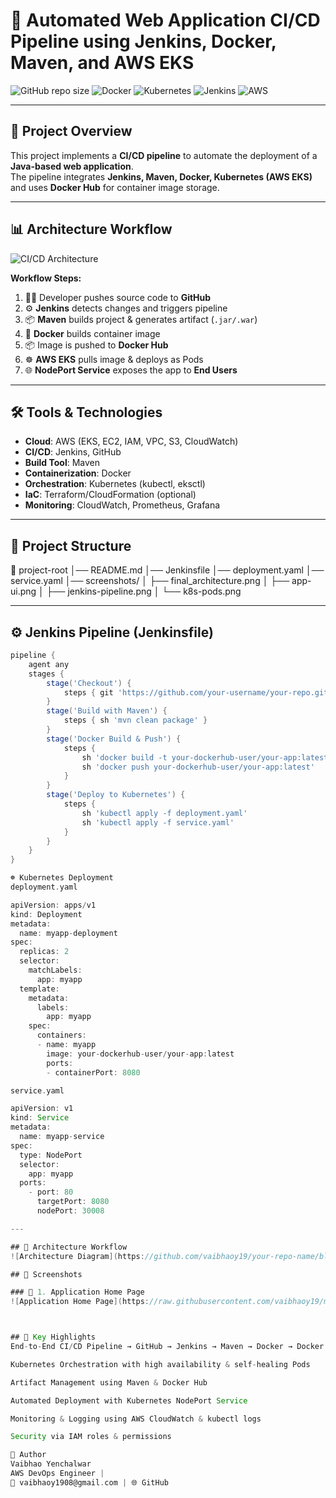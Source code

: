 # 🚀 Automated Web Application CI/CD Pipeline using Jenkins, Docker, Maven, and AWS EKS

![GitHub repo size](https://img.shields.io/github/repo-size/your-username/your-repo-name)
![Docker](https://img.shields.io/badge/Docker-Enabled-blue)
![Kubernetes](https://img.shields.io/badge/Kubernetes-EKS-blue)
![Jenkins](https://img.shields.io/badge/Jenkins-CI/CD-red)
![AWS](https://img.shields.io/badge/AWS-Cloud-orange)

---

## 📌 Project Overview
This project implements a **CI/CD pipeline** to automate the deployment of a **Java-based web application**.  
The pipeline integrates **Jenkins, Maven, Docker, Kubernetes (AWS EKS)** and uses **Docker Hub** for container image storage.

---

## 📊 Architecture Workflow

![CI/CD Architecture](screenshots/final_architecture.png)

**Workflow Steps:**
1. 👨‍💻 Developer pushes source code to **GitHub**  
2. ⚙️ **Jenkins** detects changes and triggers pipeline  
3. 📦 **Maven** builds project & generates artifact (`.jar/.war`)  
4. 🐳 **Docker** builds container image  
5. 📦 Image is pushed to **Docker Hub**  
6. ☸️ **AWS EKS** pulls image & deploys as Pods  
7. 🌐 **NodePort Service** exposes the app to **End Users**

---

## 🛠️ Tools & Technologies
- **Cloud**: AWS (EKS, EC2, IAM, VPC, S3, CloudWatch)  
- **CI/CD**: Jenkins, GitHub  
- **Build Tool**: Maven  
- **Containerization**: Docker  
- **Orchestration**: Kubernetes (kubectl, eksctl)  
- **IaC**: Terraform/CloudFormation (optional)  
- **Monitoring**: CloudWatch, Prometheus, Grafana  

---

## 📂 Project Structure
📁 project-root
│── README.md
│── Jenkinsfile
│── deployment.yaml
│── service.yaml
│── screenshots/
│ ├── final_architecture.png
│ ├── app-ui.png
│ ├── jenkins-pipeline.png
│ └── k8s-pods.png



---

## ⚙️ Jenkins Pipeline (Jenkinsfile)
```groovy
pipeline {
    agent any
    stages {
        stage('Checkout') {
            steps { git 'https://github.com/your-username/your-repo.git' }
        }
        stage('Build with Maven') {
            steps { sh 'mvn clean package' }
        }
        stage('Docker Build & Push') {
            steps {
                sh 'docker build -t your-dockerhub-user/your-app:latest .'
                sh 'docker push your-dockerhub-user/your-app:latest'
            }
        }
        stage('Deploy to Kubernetes') {
            steps {
                sh 'kubectl apply -f deployment.yaml'
                sh 'kubectl apply -f service.yaml'
            }
        }
    }
}

☸️ Kubernetes Deployment
deployment.yaml

apiVersion: apps/v1
kind: Deployment
metadata:
  name: myapp-deployment
spec:
  replicas: 2
  selector:
    matchLabels:
      app: myapp
  template:
    metadata:
      labels:
        app: myapp
    spec:
      containers:
      - name: myapp
        image: your-dockerhub-user/your-app:latest
        ports:
        - containerPort: 8080

service.yaml

apiVersion: v1
kind: Service
metadata:
  name: myapp-service
spec:
  type: NodePort
  selector:
    app: myapp
  ports:
    - port: 80
      targetPort: 8080
      nodePort: 30008

---

## 📌 Architecture Workflow
![Architecture Diagram](https://github.com/vaibhaoy19/your-repo-name/blob/main/screenshots/architecture.png?raw=true)

## 📸 Screenshots

### 🔹 1. Application Home Page
![Application Home Page](https://raw.githubusercontent.com/vaibhaoy19/myweb_Final_Project/master/Screenshots/Screenshot%202025-08-13%20174605.png)



## 🌟 Key Highlights
End-to-End CI/CD Pipeline → GitHub → Jenkins → Maven → Docker → Docker Hub → AWS EKS

Kubernetes Orchestration with high availability & self-healing Pods

Artifact Management using Maven & Docker Hub

Automated Deployment with Kubernetes NodePort Service

Monitoring & Logging using AWS CloudWatch & kubectl logs

Security via IAM roles & permissions

👤 Author
Vaibhao Yenchalwar
AWS DevOps Engineer |
📧 vaibhaoy1908@gmail.com | 🌐 GitHub
